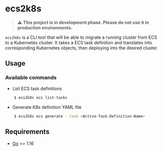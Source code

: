 # ecs2k8s 

> :warning: **This project is in development phase. Please do not use it in production environments.**


`ecs2k8s` is a CLI tool that will be able to migrate a running cluster from ECS to a Kubernetes cluster. It takes a ECS task definition and translates into corresponding Kubernetes objects, then deploying into the desired cluster.

## Usage


### Available commands

- List ECS task definitions 

```bash
    $ ecs2k8s ecs list-tasks
```

- Generate K8s definition YAML file

```bash
    $ ecs2k8s ecs generate --task <Active-Task-Definition-Name>
```


## Requirements

-	[Go](https://golang.org/doc/install) >= 1.16